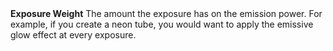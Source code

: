 <tr>
<td><strong>Exposure Weight</strong></td>
<td>The amount the exposure has on the emission power. For example, if you create a neon tube, you would want to apply the emissive glow effect at every exposure.</td>
</tr>
